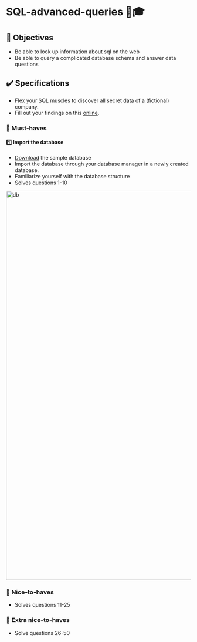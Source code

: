 # SQL-advanced-queries 📑🎓

## 🎯 Objectives
- Be able to look up information about sql on the web
- Be able to query a complicated database schema and answer data questions

## ✔️ Specifications
- Flex your SQL muscles to discover all secret data of a (fictional) company.
- Fill out your findings on this [online](https://docs.google.com/forms/d/e/1FAIpQLSerKdNHJET3tjm5W4Ao0uiFKltAF0_AqP58IIL2h7qHnye8NA/viewform).

### 🌱 Must-haves
#### 1️⃣ Import the database
- [Download](https://github.com/becodeorg/gnt-verou-2/blob/main/3.The-Mountain/08.SQL-advanced-queries/mysqlsampledatabase.zip) the sample database
- Import the database through your database manager in a newly created database. 
- Familiarize yourself with the database structure
- Solves questions 1-10

<img width="1061" alt="db" src="https://user-images.githubusercontent.com/84382812/142432229-f1f5480b-f89a-4ce5-8f31-844f411157de.png">

### 🌻 Nice-to-haves
- Solves questions 11-25

### 💐 Extra nice-to-haves
- Solve questions 26-50
